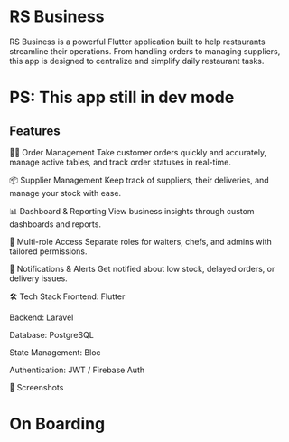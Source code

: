 # RS Business

RS Business is a powerful Flutter application built to help restaurants streamline their operations. From handling orders to managing suppliers, this app is designed to centralize and simplify daily restaurant tasks.

# PS: This app still in dev mode

## Features

🧑‍🍳 Order Management
Take customer orders quickly and accurately, manage active tables, and track order statuses in real-time.

📦 Supplier Management
Keep track of suppliers, their deliveries, and manage your stock with ease.

📊 Dashboard & Reporting
View business insights through custom dashboards and reports.

👥 Multi-role Access
Separate roles for waiters, chefs, and admins with tailored permissions.

🔔 Notifications & Alerts
Get notified about low stock, delayed orders, or delivery issues.

🛠️ Tech Stack
Frontend: Flutter

Backend: Laravel 

Database: PostgreSQL

State Management: Bloc 

Authentication: JWT / Firebase Auth 

📱 Screenshots
# On Boarding


